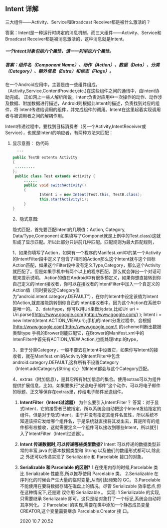 ## Intent 详解 

  三大组件——Activity、Service和Broadcast Receiver都是被什么激活的？

 答案：Intent是一种运行时绑定的消息机制，而三大组件——Activity、Service和Broadcast Receiver都是被消息激活的，这种消息就是Intent。    

##### 一个Intent对象包括六个属性，请一一列举这六个属性。 

##### 答案：组件名（Component Name）、动作（Action）、数据（Data）、分类（Category）、额外信息（Extra）和标志（Flags）。   

在一个Android应用中，主要是由一些组件组成，（Activity,Service,ContentProvider,etc.)在这些组件之间的通讯中，由Intent协助完成。 正如网上一些人解析所说，Intent负责对应用中一次操作的动作、动作涉及数据、附加数据进行描述，Android则根据此Intent的描述，负责找到对应的组件，将 Intent传递给调用的组件，并完成组件的调用。Intent在这里起着实现调用者与被调用者之间的解耦作用。

 Intent传递过程中，要找到目标消费者（另一个Activity,IntentReceiver或Service），也就是Intent的响应者，有两种方法来匹配：   

1. 显示意图： 伪代码

   ~~~java
     ```
   public TestB extents Activity  
   {  
    .........  
   };  
    public class Test extends Activity {  
        ......  
        public void switchActivity()  
        {  
               Intent i = new Intent(Test.this, TestB.class);  
               this.startActivity(i);  
        }  
   } 
   ~~~

   2、隐式意图:

   隐式匹配，首先要匹配Intent的几项值：Action, Category, Data/Type,Component
   如果填写了Componet就是上例中的Test.class)这就形成了显示匹配。所以此部分只讲前几种匹配。匹配规则为最大匹配规则，

   1、如果你填写了Action，如果有一个程序的Manifest.xml中的某一个Activity的IntentFilter段中定义了包含了相同的Action那么这个Intent就与这个目标Action匹配，如果这个Filter段中没有定义Type,Category，那么这个Activity就匹配了。但是如果手机中有两个以上的程序匹配，那么就会弹出一个对话可框来提示说明。
   Action的值在Android中有很多预定义，如果你想直接转到你自己定义的Intent接收者，你可以在接收者的IntentFilter中加入一个自定义的Action值（同时要设定Category值为”android.intent.category.DEFAULT”），在你的Intent中设定该值为Intent的Action,就直接能跳转到你自己的Intent接收者中。因为这个Action在系统中是唯一的。
   2、data/type，你可以用Uri来做为data,比如Uri uri = Uri.parse([http://www.google.com](http://www.google.com/) );
   Intent i = new Intent(Intent.ACTION_VIEW,uri);手机的Intent分发过程中，会根据[http://www.google.com](http://www.google.com/) 的scheme判断出数据类型type
   手机的Brower则能匹配它，在Brower的Manifest.xml中的IntenFilter中首先有ACTION_VIEW Action,也能处理http:的type，

   3、至于分类Category，一般不要去在Intent中设置它，如果你写Intent的接收者，就在Manifest.xml的Activity的IntentFilter中包含android.category.DEFAULT,这样所有不设置Category（Intent.addCategory(String c);）的Intent都会与这个Category匹配。

   4、extras（附加信息），是其它所有附加信息的集合。使用extras可以为组件提供扩展信息，比如，如果要执行“发送电子邮件”这个动作，可以将电子邮件的标题、正文等保存在extras里，传给电子邮件发送组件。

   1. **IntentFilter（Intent过滤器）**
      为什么要引入IntentFilter？
      答案：对于显式Intent，它的接受者已被指定，所以系统会自动把这个Intent发给指定的组件。但是对于隐式Intent，由于并没有指定其组件名属性，所以系统不知道该把它发给哪个组件名，于是系统就直接将其发出去，算是所有的组件都有权接收，这就需要定义一个组件可以接收到哪些Intent，所以就引入了IntentFilter（Intent过滤器）。
   2. **Intent 传递数据时,可以传递哪些类型数据?**
      Intent 可以传递的数据类型非常的丰富,java 的基本数据类型和 String 以及他们的数组形式都可以,除此之 外还可以传递实现了 Serializable 和 Parcelable 接口的对象。
   3. **Serializable 和 Parcelable 的区别?**
      1.在使用内存的时候,Parcelable 类比 Serializable 性能高,所以推荐使用 Parcelable 类。
      2.Serializable 在序列化的时候会产生大量的临时变量,从而引起频繁的 GC。
      3.Parcelable 不能使用在要将数据存储在磁盘上的情况。尽管 Serializable 效率低点,但在这种情况下,还是建
      议你用 Serializable 。 实现:
      1 Serializable 的实现,只需要继承 Serializable 即可。这只是给对象打了一个标记,系统会自动将其序列化。
      2 Parcelabel 的实现,需要在类中添加一个静态成员变量 CREATOR,这个变量需要继承 Parcelable.Creator 接 口。
      
      2020  10.7 20.52
